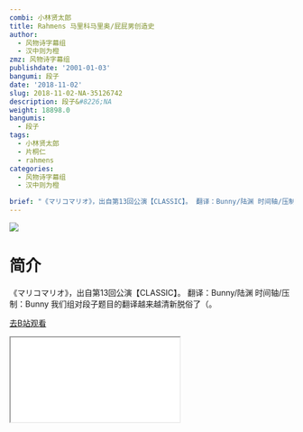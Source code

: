 ```yaml
---
combi: 小林贤太郎
title: Rahmens 马里科马里奥/屁屁男创造史
author:
  - 风物诗字幕组
  - 汉中则为橙
zmz: 风物诗字幕组
publishdate: '2001-01-03'
bangumi: 段子
date: '2018-11-02'
slug: 2018-11-02-NA-35126742
description: 段子&#8226;NA
weight: 18898.0
bangumis:
  - 段子
tags:
  - 小林贤太郎
  - 片桐仁
  - rahmens
categories:
  - 风物诗字幕组
  - 汉中则为橙

brief: "《マリコマリオ》，出自第13回公演【CLASSIC】。 翻译：Bunny/陆渊 时间轴/压制：Bunny 我们组对段子题目的翻译越来越清新脱俗了（。"
---
```

![](https://i.imgur.com/boYGfHo.jpg)
# 简介  
《マリコマリオ》，出自第13回公演【CLASSIC】。
翻译：Bunny/陆渊 时间轴/压制：Bunny
我们组对段子题目的翻译越来越清新脱俗了（。  

[去B站观看](https://www.bilibili.com/video/av35126742/)
<div class ="resp-container"><iframe class="testiframe" src="//player.bilibili.com/player.html?aid=35126742"", scrolling="no", allowfullscreen="true" > </iframe></div> 
